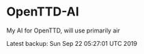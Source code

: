 # OpenTTD-AI
My AI for OpenTTD, will use primarily air

Latest backup: Sun Sep 22 05:27:01 UTC 2019
